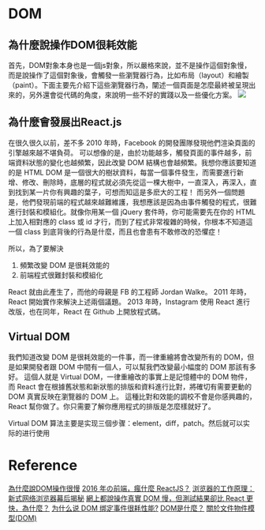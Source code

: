 # DOM

## 為什麼說操作DOM很耗效能

首先，DOM對象本身也是一個js對象，所以嚴格來說，並不是操作這個對象慢，而是說操作了這個對象後，會觸發一些瀏覽器行為，比如布局（layout）和繪製（paint）。下面主要先介紹下這些瀏覽器行為，闡述一個頁面是怎麼最終被呈現出來的，另外還會從代碼的角度，來說明一些不好的實踐以及一些優化方案。
![](https://i.imgur.com/5Bfvdsz.png)

## 為什麼會發展出React.js

在很久很久以前，差不多 2010 年時，Facebook 的開發團隊發現他們渲染頁面的引擎越來越不堪負荷。
可以想像的是，由於功能越多，觸發頁面的事件越多，前端資料狀態的變化也越頻繁，因此改變 DOM 結構也會越頻繁。我想你應該要知道的是 HTML DOM 是一個很大的樹狀資料，每當一個事件發生，而需要進行新增、修改、刪除時，底層的程式就必須先從這一棵大樹中，一直深入，再深入，直到找到某一片你有興趣的葉子，可想而知這是多麽大的工程！
而另外一個問題是，他們發現前端的程式越來越難維護，我想應該是因為由事件觸發的程式，很難進行封裝和模組化。就像你用某一個 jQuery 套件時，你可能需要先在你的 HTML 上加入相對應的 class 或 id 才行，而到了程式非常複雜的時候，你根本不知道這一個 class 到底背後的行為是什麼，而且也會患有不敢修改的恐懼症！

所以，為了要解決

1. 頻繁改變 DOM 是很耗效能的
2. 前端程式很難封裝和模組化

React 就由此產生了，而他的母親是 FB 的工程師 Jordan Walke。
2011 年時，React 開始實作來解決上述兩個議題。
2013 年時，Instagram 使用 React 進行改版，也在同年，React 在 Github 上開放程式碼。

## Virtual DOM

我們知道改變 DOM 是很耗效能的一件事，而一律重繪將會改變所有的 DOM，但是如果開發者跟 DOM 中間有一個人，可以幫我們改變最小幅度的 DOM 那該有多好。
這個人就是 Virtual DOM，一律重繪改的事實上是記憶體中的 DOM 物件，而 React 會在根據舊狀態和新狀態的排版和資料進行比對，將確切有需要更動的 DOM 真實反映在瀏覽器的 DOM 上。
這種比對和效能的調校不會是你感興趣的，React 幫你做了。你只需要了解你應用程式的排版是怎麼樣就好了。

Virtual DOM 算法主要是实现三個步骤：element，diff，patch。然后就可以实际的进行使用

# Reference
[為什麼說DOM操作很慢][1]
[2016 年の前端，瘋什麼 ReactJS？][2]
[浏览器的工作原理：新式网络浏览器幕后揭秘][3]
[網上都說操作真實 DOM 慢，但測試結果卻比 React 更快，為什麼？][4]
[为什么说 DOM 绑定事件很耗性能?][5]
[DOM是什麼？][6]
[關於文件物件模型(DOM)][7]


[1]: https://read01.com/LD6y6.html
[2]: https://medium.com/4cats-io/2016-%E5%B9%B4%E3%81%AE%E5%89%8D%E7%AB%AF-%E7%98%8B%E4%BB%80%E9%BA%BC-reactjs-4727a6ecc85a
[3]: https://www.html5rocks.com/zh/tutorials/internals/howbrowserswork/#Painting
[4]: https://www.yuntui.org/topics/xqrbb/answers/oezyv
[5]: https://www.zhihu.com/question/54966411/answer/142326882
[6]: http://karenten10-blog.logdown.com/posts/190835-what-is-the-dom
[7]: https://moztw.org/docs/gecko/aboutdom/

